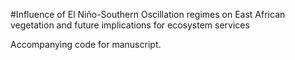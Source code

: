 #Influence of El Niño-Southern Oscillation regimes on East African vegetation and future implications for ecosystem services

Accompanying code for manuscript.

